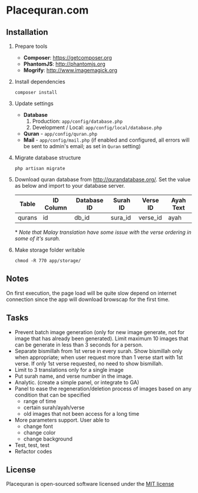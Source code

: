 Placequran.com
==============

Installation
------------

1. Prepare tools
    - __Composer__: https://getcomposer.org
    - __PhantomJS__: http://phantomjs.org
    - __Mogrify__: http://www.imagemagick.org

2. Install dependencies
    
    ```
    composer install
    ```

3. Update settings
    - __Database__
        1. Production: `app/config/database.php`
        2. Development / Local: `app/config/local/database.php`
    - __Quran__ - `app/config/quran.php`
    - __Mail__ - `app/config/mail.php` (if enabled and configured, all errors will be sent to admin's email; as set in `Quran` setting)

4. Migrate database structure
    
    ```
    php artisan migrate
    ```

5. Download quran database from http://qurandatabase.org/. Set the value as below and import to your database server.
    
    | Table  | ID Column | Database ID | Surah ID | Verse ID | Ayah Text |
    |--------|-----------|-------------|----------|----------|-----------|
    | qurans | id        | db_id       | sura_id  | verse_id | ayah      |

    \* *Note that Malay translation have some issue with the verse ordering in some of it's surah.* 
    
6. Make storage folder writable

    ```
    chmod -R 770 app/storage/
    ```
    
Notes
-----
On first execution, the page load will be quite slow depend on internet connection since the app will download browscap for the first time.

Tasks
-----
 - Prevent batch image generation (only for new image generate, not for image that has already been generated). Limit maximum 10 images that can be generate in less than 3 seconds for a person.
 - Separate bismillah from 1st verse in every surah. Show bismillah only when appropriate; when user request more than 1 verse start with 1st verse. If only 1st verse requested, no need to show bismillah.
 - Limit to 3 translations only for a single image
 - Put surah name, and verse number in the image.
 - Analytic. (create a simple panel, or integrate to GA)
 - Panel to ease the regeneration/deletion process of images based on any condition that can be specified
    - range of time
    - certain surah/ayah/verse
    - old images that not been access for a long time
 - More parameters support. User able to
    - change font
    - change color
    - change background
 - Test, test, test
 - Refactor codes

License
-------

Placequran is open-sourced software licensed under the [MIT license](http://opensource.org/licenses/MIT)
